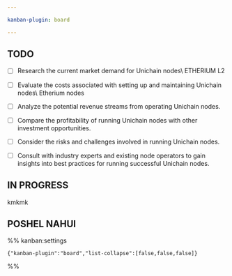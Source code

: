 ```yaml
---

kanban-plugin: board

---
```


## TODO

- [ ] Research the current market demand for Unichain nodes\ ETHERIUM L2
- [ ] Evaluate the costs associated with setting up and maintaining Unichain nodes\ Etherium nodes
- [ ] Analyze the potential revenue streams from operating Unichain nodes.
- [ ] Compare the profitability of running Unichain nodes with other investment opportunities.
- [ ] Consider the risks and challenges involved in running Unichain nodes.
- [ ] Consult with industry experts and existing node operators to gain insights into best practices for running successful Unichain nodes.


## IN PROGRESS

kmkmk
## POSHEL NAHUI





%% kanban:settings
```
{"kanban-plugin":"board","list-collapse":[false,false,false]}
```
%%
